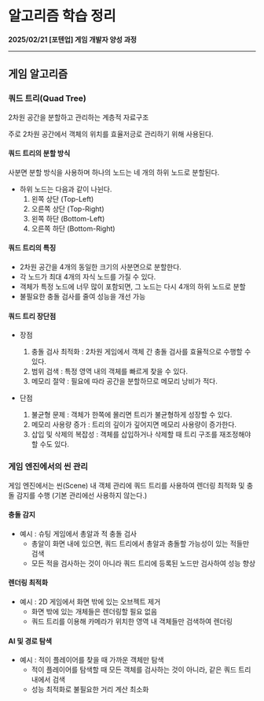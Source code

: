 # 알고리즘 학습 정리

**2025/02/21 [포텐업] 게임 개발자 양성 과정**

---

## 게임 알고리즘

### 쿼드 트리(Quad Tree)

2차원 공간을 분할하고 관리하는 계층적 자료구조

주로 2차원 공간에서 객체의 위치를 효율저긍로 관리하기 위해 사용된다.



#### 쿼드 트리의 분할 방식

사분면 분할 방식을 사용하며 하나의 노드는 네 개의 하위 노드로 분할된다.

* 하위 노드는 다음과 같이 나뉜다.
  1. 왼쪽 상단 (Top-Left)
  2. 오른쪽 상단 (Top-Right)
  3. 왼쪽 하단 (Bottom-Left)
  4. 오른쪽 하단 (Bottom-Right)



#### 쿼드 트리의 특징

- 2차원 공간을 4개의 동일한 크기의 사분면으로 분할한다.
- 각 노드가 최대 4개의 자식 노드를 가질 수 있다.
- 객체가 특정 노드에 너무 많이 포함되면, 그 노드는 다시 4개의 하위 노드로 분할
- 불필요한 충돌 검사를 줄여 성능을 개선 가능



#### 쿼드 트리 장단점

* 장점
  1. 충돌 검사 최적화 : 2차원 게임에서 객체 간 충돌 검사를 효율적으로 수행할 수 있다.
  2. 범위 검색 : 특정 영역 내의 객체를 빠르게 찾을 수 있다.
  3. 메모리 절약 : 필요에 따라 공간을 분할하므로 메모리 낭비가 적다.

* 단점
  1. 불균형 문제 : 객체가 한쪽에 몰리면 트리가 불균형하게 성장할 수 있다.
  2. 메모리 사용량 증가 : 트리의 깊이가 깊어지면 메모리 사용량이 증가한다.
  3. 삽입 및 삭제의 복잡성 : 객체를 삽입하거나 삭제할 때 트리 구조를 재조정해야 할 수도 있다.



### 게임 엔진에서의 씬 관리

게임 엔진에서는 씬(Scene) 내 객체 관리에 쿼드 트리를 사용하여 렌더링 최적화 및 충돌 감지를 수행 (기본 관리에선 사용하지 않는다.)



#### 충돌 감지

- 예시 : 슈팅 게임에서 총알과 적 충돌 검사
  - 총알이 화면 내에 있으면, 쿼드 트리에서 총알과 충돌할 가능성이 있는 적들만 검색
  - 모든 적을 검사하는 것이 아니라 쿼드 트리에 등록된 노드만 검사하여 성능 향상



#### 렌더링 최적화

- 예시 : 2D 게임에서 화면 밖에 있는 오브젝트 제거
  - 화면 밖에 있는 개체들은 렌더링할 필요 없음
  - 쿼드 트리를 이용해 카메라가 위치한 영역 내 객체들만 검색하여 렌더링



#### AI 및 경로 탐색

- 예시 : 적이 플레이어를 찾을 때 가까운 객체만 탐색
  - 적이 플레이어를 탐색할 때 모든 객체를 검사하는 것이 아니라, 같은 쿼드 트리 내에서 검색
  - 성능 최적화로 불필요한 거리 계산 최소화
